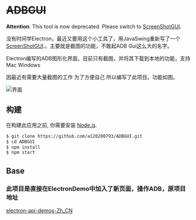 # ~~ADBGUI~~

 **Attention**: This tool is now deprecated. Please switch to
[ScreenShotGUI](https://github.com/a120200793/ScreenShotGUI).

没有时间学Electron，最近又要用这个小工具了，用JavaSwing重新写了一个[ScreenShotGUI](https://github.com/a120200793/ScreenShotGUI).。主要就是截图的功能，不敢起ADB Gui这么大的名字。

Electron编写的ADB图形化界面，目前只有截图，并将其下载到本地的功能，支持Mac Windows

因最近有需要大量截图的工作 为了方便自己 所以编写了此项目。功能如图。


![界面](hub_art/AdbGui.png)



## 构建

在构建此应用之前, 你需要安装 [Node.js](https://nodejs.org).

```bash
$ git clone https://github.com/a120200793/ADBGUI.git
$ cd ADBGUI
$ npm install
$ npm start
```

## Base
### 此项目是直接在ElectronDemo中加入了新页面，操作ADB，原项目地址
[electron-api-demos-Zh_CN](https://github.com/demopark/electron-api-demos-Zh_CN)
